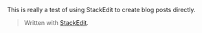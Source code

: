 This is really a test of using StackEdit to create blog posts directly.




> Written with [StackEdit](https://stackedit.io/).
<!--stackedit_data:
eyJoaXN0b3J5IjpbLTExMTMzOTAzMjVdfQ==
-->